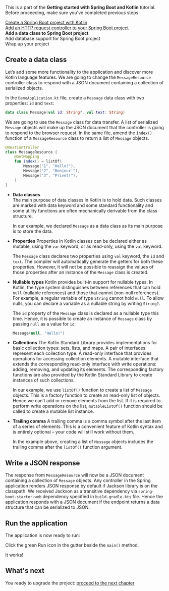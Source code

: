 [//]: # (title: Add a data class to Spring Boot project)

<microformat>
    <p>This is a part of the <strong>Getting started with Spring Boot and Kotlin</strong> tutorial. Before proceeding, make sure you've completed previous steps:</p>
    <p><a href="docs/topics/jvm/jvm-create-project-with-spring-boot.md">Create a Spring Boot project with Kotlin</a><br/><a href="docs/topics/jvm/jvm-add-http-to-spring-boot-project.md">Add an HTTP request controller to your Spring Boot project</a><br/><strong>Add a data class to Spring Boot project</strong><br/>Add database support for Spring Boot project<br/>Wrap up your project</p>
</microformat>

## Create a data class

Let’s add some more functionality to the application and discover more Kotlin language features. We are going to change the `MessageResource` controller class to respond with a JSON document containing a collection of serialized objects.

In the `DemoApplication.kt` file, create a `Message` data class with two properties: `id` and `text`:

```kotlin
data class Message(val id: String?, val text: String)
```

We are going to use the `Message` class for data transfer. A list of serialized `Message` objects will make up the JSON document that the controller is going to respond to the browser request.
In the same file, amend the `index()` function of a `MessageResource` class to return a list of `Message` objects.

```kotlin
@RestController
class MessageResource {
    @GetMapping
    fun index() = listOf(
        Message("1", "Hello!"),
        Message("2", "Bonjour!"),
        Message("3", "Privet!"),
    )
}
```

* **Data classes**  
  The main purpose of data classes in Kotlin is to hold data. Such classes are marked with data keyword and some standard functionality and some utility functions are often mechanically derivable from the class structure.
  
  In our example, we declared `Message` as a data class as its main purpose is to store the data.

* **Properties**
  Properties in Kotlin classes can be declared either as mutable, using the `var` keyword, or as read-only, using the `val` keyword.
  
  The `Message` class declares two properties using `val` keyword, the `id` and `text`.
  The compiler will automatically generate the getters for both these properties.
  However, it will not be possible to reassign the values of those properties after an instance of the `Message` class is created.

* **Nullable types**
  Kotlin provides built-in support for nullable types. In Kotlin, the type system distinguishes between references that can hold `null` (nullable references) and those that cannot (non-null references).
  For example, a regular variable of type `String` cannot hold `null`. To allow nulls, you can declare a variable as a nullable string by writing `String?`.

  The `id` property of the `Message` class is declared as a nullable type this time.
  Hence, it is possible to create an instance of `Message` class by passing `null` as a value for `id`:

  ```kotlin
  Message(null, "Hello!")
  ```
  
* **Collections**
  The Kotlin Standard Library provides implementations for basic collection types: sets, lists, and maps.
  A pair of interfaces represent each collection type.
  A read-only interface that provides operations for accessing collection elements.
  A mutable interface that extends the corresponding read-only interface with write operations: adding, removing, and updating its elements.
  The corresponding factory functions are also provided by the Kotlin Standard Library to create instances of such collections.

  In our example, we use `listOf()` function to create a list of `Message` objects.
  This is a factory function to create an read-only list of objects.
  Hence we can’t add or remove elements from the list.
  If it is required to perform write operations on the list, `mutableListOf()` function should be called to create a mutable list instance.

* **Trailing comma**
  A trailing comma is a comma symbol after the last item of a series of elements.
  This is a convenient feature of Kotlin syntax and is entirely optional – your code will still work without them.

  In the example above, creating a list of `Message` objects includes the trailing comma after the `listOf()` function argument.

## Write a JSON response

The response from `MessageResource` will now be a JSON document containing a collection of `Message` objects.
Any controller in the Spring application renders JSON response by default if Jackson library is on the classpath.
We received Jackson as a transitive dependency via `spring-boot-starter-web` dependency specified in `build.gradle.kts` file.
Hence the application responds with a JSON document if the endpoint returns a data structure that can be serialized to JSON.

## Run the application

The application is now ready to run:

Click the green Run icon in the gutter beside the `main()` method.

It works!

## What's next

You ready to upgrade the project: [proceed to the next chapter](jvm-spring-boot-restful-5.md)